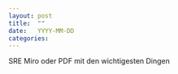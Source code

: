 ```yaml
---
layout: post
title:  ""
date:   YYYY-MM-DD
categories: 
---
```


SRE Miro oder PDF mit den wichtigesten Dingen
